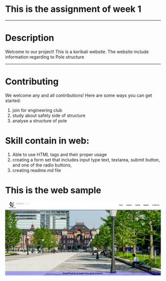 # This is the assignment of week 1
***
# Description
Welcome to our project! This is a koribali website. The website include information regarding to Pole structure
***

# Contributing
We welcome any and all contributions! Here are some ways you can get started:
1. join for engineering club
2. study about safety side of structure
3. analyse a structure of pole

# Skill contain in web:
1. Able to use HTML tags and their proper usage
2. creating a form set that includes input type text, textarea, submit button, and one of the radio buttons, 
3. creating readme.md file

# This is the web sample
![Web display](./_Assets/web.JPG)

